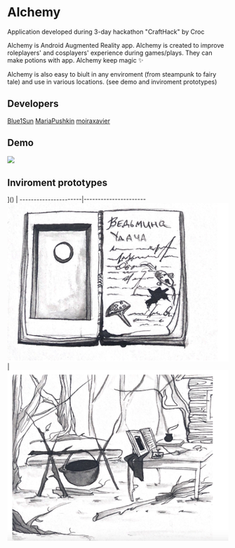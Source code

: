 # Alchemy
Application developed during 3-day hackathon "CraftHack" by Croc

Alchemy is Android Augmented Reality app. Alchemy is created to improve roleplayers' and cosplayers' experience during games/plays. They can make potions with app. Alchemy keep magic ✨ 

Alchemy is also easy to biult in any enviroment (from steampunk to fairy tale) and use in various locations.
(see demo and inviroment prototypes)

## Developers
[Blue1Sun](https://github.com/Blue1Sun) 
[MariaPushkin](https://github.com/MariaPushkin) 
[moiraxavier](https://github.com/moiraxavier)

## Demo
![](alchemy.gif)

## Inviroment prototypes 
]()                   | 
----------------------|----------------------
![](enviroment-1.png) | ![](enviroment-2.png)
